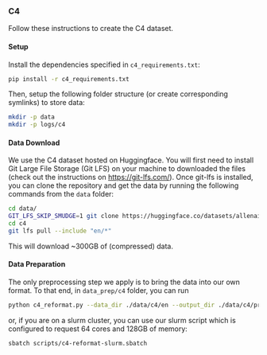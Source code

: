 ### C4

Follow these instructions to create the C4 dataset.

#### Setup

Install the dependencies specified in `c4_requirements.txt`:

```bash
pip install -r c4_requirements.txt
```

Then, setup the following folder structure (or create corresponding symlinks) to store data:

```bash
mkdir -p data
mkdir -p logs/c4
```


#### Data Download

We use the C4 dataset hosted on Huggingface. You will first need to install Git Large File Storage (Git LFS) on
your machine to downloaded the files (check out the instructions on https://git-lfs.com/). Once git-lfs is installed, you
can clone the repository and get the data by running the following commands from the `data` folder:

```bash
cd data/
GIT_LFS_SKIP_SMUDGE=1 git clone https://huggingface.co/datasets/allenai/c4
cd c4
git lfs pull --include "en/*"
```

This will download ~300GB of (compressed) data.

#### Data Preparation

The only preprocessing step we apply is to bring the data into our own format. To that end, in `data_prep/c4` folder, you can run

```bash
python c4_reformat.py --data_dir ./data/c4/en --output_dir ./data/c4/processed_en --max_files -1
```

or, if you are on a slurm cluster, you can use our slurm script which is configured to request 64 cores and 128GB of
memory:

```bash
sbatch scripts/c4-reformat-slurm.sbatch
```